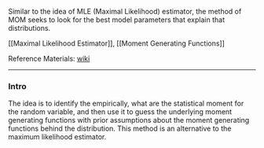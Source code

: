 Similar to the idea of MLE (Maximal Likelihood) estimator, the method of MOM seeks to look for the best model parameters that explain that distributions. 

[[Maximal Likelihood Estimator]], [[Moment Generating Functions]]

Reference Materials: 
[wiki](https://en.wikipedia.org/wiki/Method_of_moments_(statistics))

---
### **Intro**

The idea is to identify the empirically, what are the statistical moment for the random variable, and then use it to guess the underlying moment generating functions with prior assumptions about the moment generating functions behind the distribution. This method is an alternative to the maximum likelihood estimator. 


